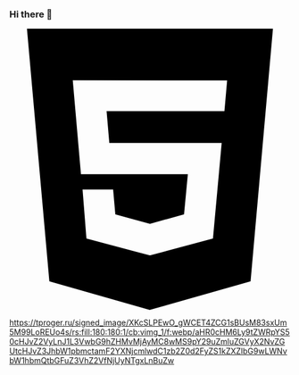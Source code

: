 ### Hi there 👋

<svg role="img" viewBox="0 0 24 24" xmlns="http://www.w3.org/2000/svg"><title>HTML5</title><path d="M1.5 0h21l-1.91 21.563L11.977 24l-8.564-2.438L1.5 0zm7.031 9.75l-.232-2.718 10.059.003.23-2.622L5.412 4.41l.698 8.01h9.126l-.326 3.426-2.91.804-2.955-.81-.188-2.11H6.248l.33 4.171L12 19.351l5.379-1.443.744-8.157H8.531z"/></svg>

https://tproger.ru/signed_image/XKcSLPEwO_gWCET4ZCG1sBUsM83sxUm5M99LoREUo4s/rs:fill:180:180:1/cb:vimg_1/f:webp/aHR0cHM6Ly9tZWRpYS50cHJvZ2VyLnJ1L3VwbG9hZHMvMjAyMC8wMS9pY29uZmluZGVyX2NvZGUtcHJvZ3JhbW1pbmctamF2YXNjcmlwdC1zb2Z0d2FyZS1kZXZlbG9wLWNvbW1hbmQtbGFuZ3VhZ2VfNjUyNTgxLnBuZw

